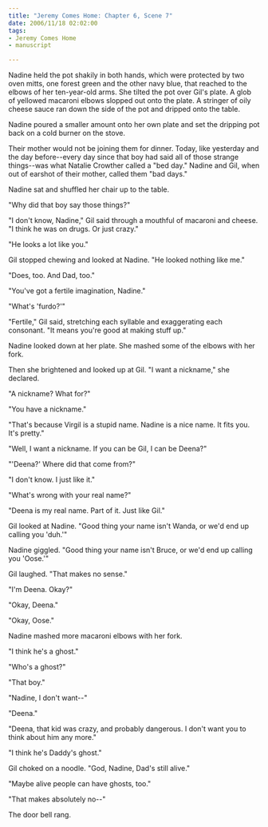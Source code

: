 ```yaml
--- 
title: "Jeremy Comes Home: Chapter 6, Scene 7"
date: 2006/11/18 02:02:00
tags: 
- Jeremy Comes Home
- manuscript

---
```


Nadine held the pot shakily in both hands, which were protected by two oven mitts, one forest green and the other navy blue, that reached to the elbows of her ten-year-old arms.  She tilted the pot over Gil's plate.  A glob of yellowed macaroni elbows slopped out onto the plate.  A stringer of oily cheese sauce ran down the side of the pot and dripped onto the table.

Nadine poured a smaller amount onto her own plate and set the dripping pot back on a cold burner on the stove.

Their mother would not be joining them for dinner.  Today, like yesterday and the day before--every day since that boy had said all of those strange things--was what Natalie Crowther called a "bed day."  Nadine and Gil, when out of earshot of their mother, called them "bad days."

Nadine sat and shuffled her chair up to the table.

"Why did that boy say those things?"

"I don't know, Nadine," Gil said through a mouthful of macaroni and cheese.  "I think he was on drugs.  Or just crazy."

"He looks a lot like you."

Gil stopped chewing and looked at Nadine.  "He looked nothing like me."

"Does, too.  And Dad, too."

"You've got a fertile imagination, Nadine."

"What's 'furdo?'"

"Fertile," Gil said, stretching each syllable and exaggerating each consonant.  "It means you're good at making stuff up."

Nadine looked down at her plate.  She mashed some of the elbows with her fork.

Then she brightened and looked up at Gil.  "I want a nickname," she declared.

"A nickname?  What for?"

"You have a nickname."

"That's because Virgil is a stupid name.  Nadine is a nice name.  It fits you.  It's pretty."

"Well, I want a nickname.  If you can be Gil, I can be Deena?"

"'Deena?'  Where did that come from?"

"I don't know.  I just like it."

"What's wrong with your real name?"

"Deena is my real name.  Part of it.  Just like Gil."

Gil looked at Nadine.  "Good thing your name isn't Wanda, or we'd end up calling you 'duh.'"

Nadine giggled.  "Good thing your name isn't Bruce, or we'd end up calling you 'Oose.'"

Gil laughed.  "That makes no sense."

"I'm Deena.  Okay?"

"Okay, Deena."

"Okay, Oose."

Nadine mashed more macaroni elbows with her fork.

"I think he's a ghost."

"Who's a ghost?"

"That boy."

"Nadine, I don't want--"

"Deena."

"Deena, that kid was crazy, and probably dangerous.  I don't want you to think about him any more."

"I think he's Daddy's ghost."

Gil choked on a noodle.  "God, Nadine, Dad's still alive."

"Maybe alive people can have ghosts, too."

"That makes absolutely no--"

The door bell rang.
